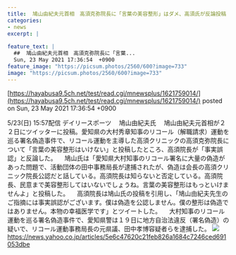 ```yaml
---
title:  鳩山由紀夫元首相　高須克弥院長に「言葉の美容整形」はダメ、高須氏が反論投稿  
categories:
- news
excerpt: |
  
feature_text: |
  ##  鳩山由紀夫元首相　高須克弥院長に「言葉...
  Sun, 23 May 2021 17:36:54  +0900
feature_image: "https://picsum.photos/2560/600?image=733"
image: "https://picsum.photos/2560/600?image=733"
---
```


[https://hayabusa9.5ch.net/test/read.cgi/mnewsplus/1621759014/](https://hayabusa9.5ch.net/test/read.cgi/mnewsplus/1621759014/)
posted on Sun, 23 May 2021 17:36:54  +0900

<!--more-->

5/23(日) 15:57配信 デイリースポーツ 　鳩山由紀夫氏 　鳩山由紀夫元首相が２２日にツイッターに投稿。愛知県の大村秀章知事のリコール（解職請求）運動を巡る署名偽造事件で、リコール運動を主導した高須クリニックの高須克弥院長について「言葉の美容整形はいけない」と投稿したところ、高須院長が「事実誤認」と反論した。 　鳩山氏は「愛知県大村知事のリコール署名に大量の偽造があった問題で、活動団体の田中事務局長が逮捕されたが、偽造は会長の高須クリニック院長公認だと話している。高須院長は知らないと否定している。高須院長、民意まで美容整形してはいないでしょうね。言葉の美容整形はもっといけませんよ」と投稿した。 　高須院長は鳩山氏の投稿を引用し、「鳩山由紀夫先生のご指摘には事実誤認がございます。僕は偽造を公認しません。僕の整形は偽造ではありません。本物の幸福医学です」とツイートした。 　大村知事のリコール運動を巡る署名偽造事件で、愛知県警は１９日に地方自治法違反（署名偽造）の疑いで、リコール運動事務局長の元県議、田中孝博容疑者らを逮捕した。 ![](https://amd-pctr.c.yimg.jp/r/iwiz-amd/20210523-00000088-dal-000-6-view.jpg) https://news.yahoo.co.jp/articles/5e6c47620c21feb826a1684c7246ced691053dbe
